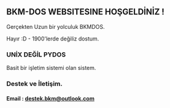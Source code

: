 ## BKM-DOS WEBSITESINE HOŞGELDİNİZ !

Gerçekten Uzun bir yolculuk BKMDOS.

Hayır :D - 1900'lerde değiliz dostum.

### UNİX DEĞİL PYDOS

Basit bir işletim sistemi olan sistem.

### Destek ve İletişim.

#### Email : destek.bkm@outlook.com


